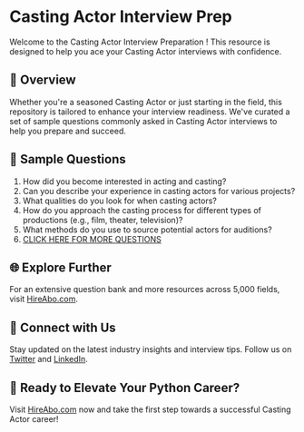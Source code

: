 # Casting Actor Interview Prep

Welcome to the Casting Actor Interview Preparation ! This resource is designed to help you ace your Casting Actor interviews with confidence.

## 🚀 Overview

Whether you're a seasoned Casting Actor or just starting in the field, this repository is tailored to enhance your interview readiness. We've curated a set of sample questions commonly asked in Casting Actor interviews to help you prepare and succeed.

## 📝 Sample Questions

1. How did you become interested in acting and casting?
2. Can you describe your experience in casting actors for various projects?
3. What qualities do you look for when casting actors?
4. How do you approach the casting process for different types of productions (e.g., film, theater, television)?
5. What methods do you use to source potential actors for auditions?
6. [CLICK HERE FOR MORE QUESTIONS](https://hireabo.com/job/16_0_19/Casting%20Actor)

## 🌐 Explore Further

For an extensive question bank and more resources across 5,000 fields, visit [HireAbo.com](https://www.hireabo.com).

## 📱 Connect with Us

Stay updated on the latest industry insights and interview tips. Follow us on [Twitter](https://twitter.com/hireabo) and [LinkedIn](https://www.linkedin.com/in/hire-abo-3609972a8/).

## 🚀 Ready to Elevate Your Python Career?

Visit [HireAbo.com](https://www.hireabo.com) now and take the first step towards a successful Casting Actor career!